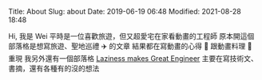 Title: About
Slug: about
Date: 2019-06-19 06:48
Modified: 2021-08-28 18:48

Hi, 我是 Wei
平時是一位喜歡旅遊，但又超愛宅在家看動畫的工程師
原本開這個部落格是想寫旅遊、聖地巡禮 ✈️ 的文章
結果都在寫動畫的心得 🍿 跟動畫料理 🥘 重現
我另外還有一個部落格 [Laziness makes Great Engineer](https://wei-lee.me/) 主要在寫技術文、書摘，還有各種有的沒的想法
